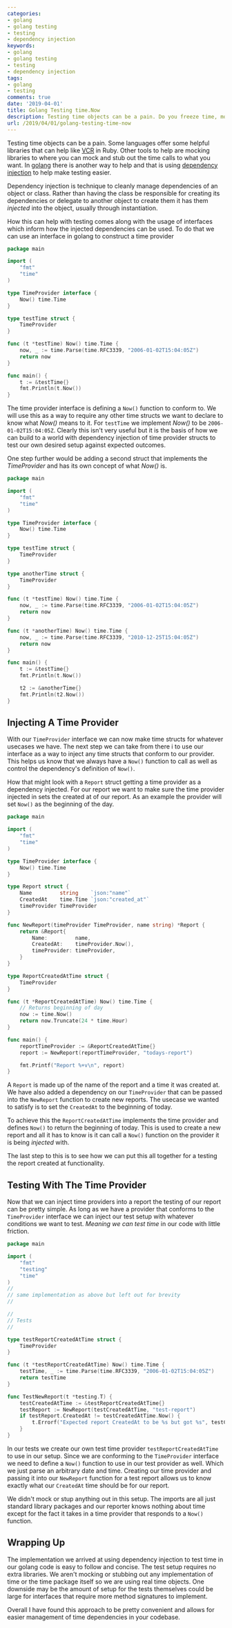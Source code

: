 ```yaml
---
categories:
- golang
- golang testing
- testing
- dependency injection
keywords:
- golang
- golang testing
- testing
- dependency injection
tags:
- golang
- testing
comments: true
date: '2019-04-01'
title: Golang Testing time.Now
description: Testing time objects can be a pain. Do you freeze time, mock the current time, or swizzle the implementation? In golang lets look at using dependency injection to help test and drive your implementation.
url: /2019/04/01/golang-testing-time-now
---
```

Testing time objects can be a pain. Some languages offer some helpful libraries
that can help like [VCR][vcr] in Ruby. Other tools to help are mocking libraries
to where you can mock and stub out the time calls to what you want. In [golang][golang]
there is another way to help and that is using [dependency injection][di] to help make testing easier.
<!--more-->

Dependency injection is technique to cleanly manage dependencies of
an object or class. Rather than having the class be responsible for
creating its dependencies or delegate to another object to create them
it has them _injected_ into the object, usually through instantiation.

How this can help with testing comes along with the usage of interfaces
which inform how the injected dependencies can be used. To do that
we can use an interface in golang to construct a time provider

```go
package main

import (
	"fmt"
	"time"
)

type TimeProvider interface {
	Now() time.Time
}

type testTime struct {
	TimeProvider
}

func (t *testTime) Now() time.Time {
	now, _ := time.Parse(time.RFC3339, "2006-01-02T15:04:05Z")
	return now
}

func main() {
	t := &testTime{}
	fmt.Println(t.Now())
}
```

The time provider interface is defining a `Now()` function to conform to.
We will use this as a way to require any other time structs we
want to declare to know what _Now()_ means to it. For `testTime`
we implement _Now()_ to be `2006-01-02T15:04:05Z`. Clearly this
isn't very useful but it is the basis of how we can build to a world
with dependency injection of time provider structs to test our
own desired setup against expected outcomes.

One step further would be adding a second struct that implements
the _TimeProvider_ and has its own concept of what _Now()_ is.

```go
package main

import (
	"fmt"
	"time"
)

type TimeProvider interface {
	Now() time.Time
}

type testTime struct {
	TimeProvider
}

type anotherTime struct {
	TimeProvider
}

func (t *testTime) Now() time.Time {
	now, _ := time.Parse(time.RFC3339, "2006-01-02T15:04:05Z")
	return now
}

func (t *anotherTime) Now() time.Time {
	now, _ := time.Parse(time.RFC3339, "2010-12-25T15:04:05Z")
	return now
}

func main() {
	t := &testTime{}
	fmt.Println(t.Now())

	t2 := &anotherTime{}
	fmt.Println(t2.Now())
}
```

## Injecting A Time Provider

With our `TimeProvider` interface we can now make time structs for
whatever usecases we have. The next step we can take from there i to use our
interface as a way to inject any time structs that conform to our
provider. This helps us know that we always have a `Now()` function
to call as well as control the dependency's definition of `Now()`.

How that might look with a `Report` struct getting a time provider
as a dependency injected. For our report we want to make sure the
time provider injected in sets the created at of our report. As an
example the provider will set `Now()` as the beginning of the day.

```go
package main

import (
	"fmt"
	"time"
)

type TimeProvider interface {
	Now() time.Time
}

type Report struct {
	Name         string    `json:"name"`
	CreatedAt    time.Time `json:"created_at"`
	timeProvider TimeProvider
}

func NewReport(timeProvider TimeProvider, name string) *Report {
	return &Report{
		Name:         name,
		CreatedAt:    timeProvider.Now(),
		timeProvider: timeProvider,
	}
}

type ReportCreatedAtTime struct {
	TimeProvider
}

func (t *ReportCreatedAtTime) Now() time.Time {
	// Returns beginning of day
	now := time.Now()
	return now.Truncate(24 * time.Hour)
}

func main() {
	reportTimeProvider := &ReportCreatedAtTime{}
	report := NewReport(reportTimeProvider, "todays-report")

	fmt.Printf("Report %+v\n", report)
}
```

A `Report` is made up of the name of the report and a time it was
created at. We have also added a dependency on our `TimeProvider`
that can be passed into the `NewReport` function to create new
reports. The usecase we wanted to satisfy is to set the `CreatedAt`
to the beginning of today.

To achieve this the `ReportCreatedAtTime` implements the time provider
and defines `Now()` to return the beginning of today. This is used to
create a new report and all it has to know is it can call a `Now()`
function on the provider it is being _injected_ with.

The last step to this is to see how we can put this all together for
a testing the report created at functionality.

## Testing With The Time Provider

Now that we can inject time providers into a report the testing of our report
can be pretty simple. As long as we have a provider that conforms
to the `TimeProvider` interface we can inject our test setup with
whatever conditions we want to test. _Meaning we can test time_ in
our code with little friction.

```go
package main

import (
	"fmt"
	"testing"
	"time"
)
//
// same implementation as above but left out for brevity
//

//
// Tests
//

type testReportCreatedAtTime struct {
	TimeProvider
}

func (t *testReportCreatedAtTime) Now() time.Time {
	testTime, _ := time.Parse(time.RFC3339, "2006-01-02T15:04:05Z")
	return testTime
}

func TestNewReport(t *testing.T) {
	testCreatedAtTime := &testReportCreatedAtTime{}
	testReport := NewReport(testCreatedAtTime, "test-report")
	if testReport.CreatedAt != testCreatedAtTime.Now() {
		t.Errorf("Expected report CreatedAt to be %s but got %s", testCreatedAtTime.Now(), testReport.CreatedAt)
	}
}
```

In our tests we create our own test time provider `testReportCreatedAtTime` to use
in our setup. Since we are conforming to the `TimeProvider` interface we need to
define a `Now()` function to use in our test provider as well. Which we just parse
an arbitrary date and time. Creating our time provider and passing it into our `NewReport`
function for a test report allows us to know exactly what our `CreatedAt` time should
be for our report.

We didn't mock or stup anything out in this setup. The imports are all just standard
library packages and our reporter knows nothing about time except for the fact
it takes in a time provider that responds to a `Now()` function.

## Wrapping Up

The implementation we arrived at using dependency injection to test time in our
golang code is easy to follow and concise. The test setup requires no extra libraries.
We aren't mocking or stubbing out any implementation of time or the time package
itself so we are using real time objects. One downside may be the amount of setup
for the tests themselves could be large for interfaces that require more method signatures
to implement.

Overall I have found this approach to be pretty convenient and allows for easier management
of time dependencies in your codebase.

[di]: https://en.wikipedia.org/wiki/Dependency_injection
[golang]: https://golang.org
[vcr]: https://github.com/vcr/vcr/
